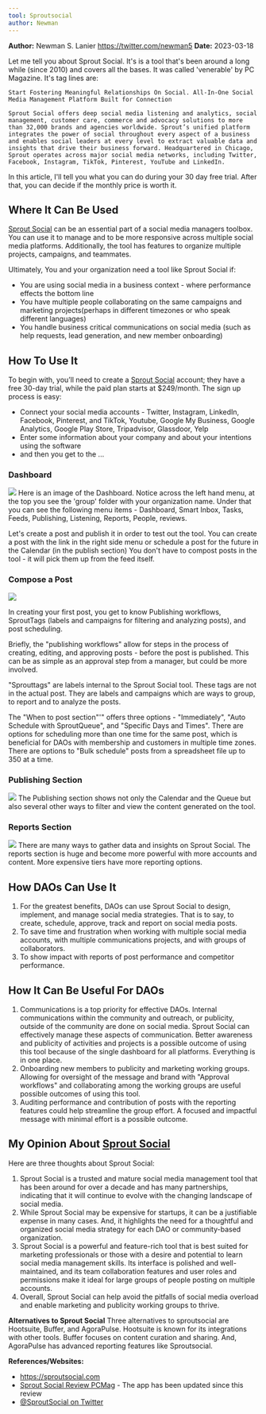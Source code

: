 ```yaml
---
tool: Sproutsocial
author: Newman
---
```


**Author:** Newman S. Lanier  https://twitter.com/newman5
**Date:** 2023-03-18

Let me tell you about Sprout Social. It's is a tool that's been around a long while (since 2010) and covers all the bases.  It was called 'venerable' by PC Magazine.  It's tag lines are:
```wrap
Start Fostering Meaningful Relationships On Social. All-In-One Social Media Management Platform Built for Connection 
```

``` wrap
Sprout Social offers deep social media listening and analytics, social management, customer care, commerce and advocacy solutions to more than 32,000 brands and agencies worldwide. Sprout’s unified platform integrates the power of social throughout every aspect of a business and enables social leaders at every level to extract valuable data and insights that drive their business forward. Headquartered in Chicago, Sprout operates across major social media networks, including Twitter, Facebook, Instagram, TikTok, Pinterest, YouTube and LinkedIn.
```

In this article, I'll tell you what you can do during your 30 day free trial.  After that, you can decide if the monthly price is worth it.

## Where It Can Be Used

[Sprout Social](https://sproutsocial.com) can be an essential part of a social media managers toolbox.  You can use it to manage and to be more responsive across multiple social media platforms.  Additionally, the tool has features to organize multiple projects, campaigns, and teammates.  

Ultimately, You and your organization need a tool like Sprout Social if:
- You are using social media in a business context - where performance effects the bottom line
- You have multiple people collaborating on the same campaigns and marketing projects(perhaps in different timezones or who speak different languages)
- You handle business critical communications on social media (such as help requests, lead generation, and new member onboarding)

## How To Use It

To begin with, you’ll need to create a [Sprout Social](https://sproutsocial.com/trial/) account; they have a free 30-day trial, while the paid plan starts at $249/month.  The sign up process is easy: 
- Connect your social media accounts - Twitter, Instagram, LinkedIn, Facebook, Pinterest, and TikTok, Youtube, Google My Business, Google Analytics, Google Play Store, Tripadvisor, Glassdoor, Yelp
- Enter some information about your company and about your intentions using the software
- and then you get to the ...

### Dashboard
![](https://i.imgur.com/vauhS1R.png)
Here is an image of the Dashboard.  Notice across the left hand menu, at the top you see the 'group' folder with your organization name.  Under that you can see the following menu items - Dashboard, Smart Inbox, Tasks, Feeds, Publishing, Listening, Reports, People, reviews. 

Let's create a post and publish it in order to test out the tool. You can create a post with the link in the right side menu or schedule a post for the future in the Calendar (in the publish section)  You don't have to compost posts in the tool - it will pick them up from the feed itself. 

### Compose a Post
![](https://i.imgur.com/Omgo8bf.png)

In creating your first post, you get to know Publishing workflows, SproutTags (labels and campaigns for filtering and analyzing posts),  and post scheduling.

Briefly, the "publishing workflows" allow for steps in the process of creating, editing, and approving posts - before the post is published.  This can be as simple as an approval step from a manager, but could be more involved.

"Sprouttags" are labels internal to the Sprout Social tool.  These tags are not in the actual post. They are labels and campaigns which are ways to group, to report and to analyze the posts.

The "When to post section"'" offers three options - "Immediately", "Auto Schedule with SproutQueue", and "Specific Days and Times".  There are options for scheduling more than one time for the same post, which is beneficial for DAOs with membership and customers in multiple time zones.  There are options to "Bulk schedule" posts from a spreadsheet file up to 350 at a time.

### Publishing Section
![](https://i.imgur.com/O2QuceI.png)
The Publishing section shows not only the Calendar and the Queue but also several other ways to filter and view the content generated on the tool. 


### Reports Section
![](https://i.imgur.com/5fn1WpQ.png)
There are many ways to gather data and insights on Sprout Social.  The reports section is huge and become more powerful with more accounts and content.  More expensive tiers have more reporting options. 


## How DAOs Can Use It

1. For the greatest benefits, DAOs can use Sprout Social to design, implement, and manage social media strategies.   That  is to say,  to create, schedule, approve, track and report on social media posts.  
2. To save time and frustration when working with multiple social media accounts, with multiple communications projects, and with groups of collaborators.  
3. To show impact with reports of post performance and competitor performance.   
    

## How It Can Be Useful For DAOs

1.  Communications is a top priority for effective DAOs.  Internal communications within the community and outreach, or publicity, outside of the community are done on social media.  Sprout Social can effectively manage these aspects of communication.  Better awareness and publicity of activities and projects is a possible outcome of using this tool because of the single dashboard for all platforms.  Everything is in one place.
2.  Onboarding new members to publicity and marketing working groups.  Allowing for oversight of the message and brand with "Approval workflows" and collaborating among the working groups are useful possible outcomes of using this tool.
3. Auditing performance and contribution of posts with the reporting features could help streamline the group effort.  A focused and impactful message with minimal effort is a possible outcome.   
    

## My Opinion About  [Sprout Social](https://sproutsocial.com)
Here are three thoughts about Sprout Social:
1.  Sprout Social is a trusted and mature social media management tool that has been around for over a decade and has many partnerships, indicating that it will continue to evolve with the changing landscape of social media.
2.  While Sprout Social may be expensive for startups, it can be a justifiable expense in many cases. And, it highlights the need for a thoughtful and organized social media strategy for each DAO or community-based organization.
3.  Sprout Social is a powerful and feature-rich tool that is best suited for marketing professionals or those with a desire and potential to learn social media management skills. Its interface is polished and well-maintained, and its team collaboration features and user roles and permissions make it ideal for large groups of people posting on multiple accounts. 
4. Overall, Sprout Social can help avoid the pitfalls of social media overload and enable marketing and publicity working groups to thrive.

**Alternatives to Sprout Social**
Three alternatives to sproutsocial are Hootsuite, Buffer, and AgoraPulse. Hootsuite is known for its integrations with other tools.  Buffer focuses on content curation and sharing.  And, AgoraPulse has advanced reporting features like Sproutsocial.


**References/Websites:**

-   https://sproutsocial.com
-   [Sprout Social Review  PCMag](https://www.pcmag.com/reviews/sprout-social) - The app has been updated since this review
-   [@SproutSocial on Twitter](https://twitter.com/SproutSocial)



